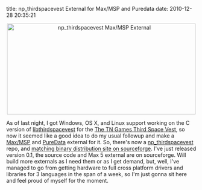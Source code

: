 title: np_thirdspacevest External for Max/MSP and Puredata
date: 2010-12-28 20:35:21


<CENTER><a href="https://www.flickr.com/photos/qdot76367/5301828021/" title="np_thirdspacevest Max/MSP External by qdot76367, on Flickr"><img src="https://farm6.static.flickr.com/5205/5301828021_477f02932a.jpg" width="500" height="241" alt="np_thirdspacevest Max/MSP External" /></a></CENTER>

As of last night, I got Windows, OS X, and Linux support working on
the C version of [libthirdspacevest][1] for the
[The TN Games Third Space Vest][2], so now it seemed like a good idea
to do my usual followup and make a [Max/MSP][3] and [PureData][4]
external for it. So, there's now a [np_thirdspacevest][5] repo, and
[matching binary distribution site on sourceforge][6]. I've just
released version 0.1, the source code and Max 5 external are on
sourceforge. Will build more externals as I need them or as I get
demand, but, well, I've managed to go from getting hardware to full
cross platform drivers and libraries for 3 languages in the span of a
week, so I'm just gonna sit here and feel proud of myself for the
moment.


[1]: https://github.com/qdot/libthirdspacevest/
[2]: http://www.tngames.com
[3]: http://www.cycling74.com
[4]: http://www.puredata.info
[5]: http://github.com/qdot/np_thirdspacevest/
[6]: http://sourceforge.net/projects/np-externals/np_thirdspacevest
